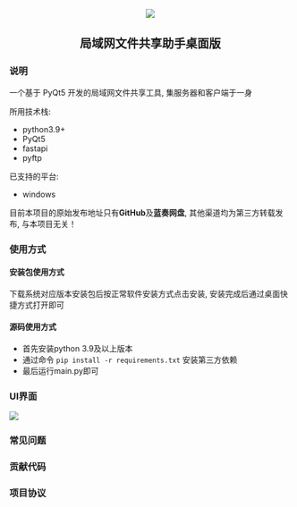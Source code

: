 <p align="center"><a href="https://github.com/zzmx-sudo/file_sharer-LAN"><img src="https://github.com/zzmx-sudo/file_sharer-LAN/blob/develop/static/images/img/home.png"></a> </p>
<h2 align="center">局域网文件共享助手桌面版</h2>

### 说明
一个基于 PyQt5 开发的局域网文件共享工具, 集服务器和客户端于一身

所用技术栈:

- python3.9+
- PyQt5
- fastapi
- pyftp

已支持的平台:

- windows

目前本项目的原始发布地址只有**GitHub**及**蓝奏网盘**, 其他渠道均为第三方转载发布, 与本项目无关！

### 使用方式

#### 安装包使用方式

下载系统对应版本安装包后按正常软件安装方式点击安装, 安装完成后通过桌面快捷方式打开即可

#### 源码使用方式

* 首先安装python 3.9及以上版本
* 通过命令 `pip install -r requirements.txt` 安装第三方依赖
* 最后运行main.py即可

### UI界面

<p><a href="https://github.com/zzmx-sudo/file_sharer-LAN"><img src="https://github.com/zzmx-sudo/file_sharer-LAN/blob/develop/docs/app.png"></a> </p>

### 常见问题

### 贡献代码

### 项目协议
